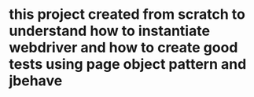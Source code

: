 # this project created from scratch to understand how to instantiate webdriver and how to create good tests using page object pattern and jbehave
